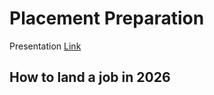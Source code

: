 # Placement Preparation

Presentation [Link](https://www.canva.com/design/DAGeZvRx738/yxsmxivUqPX0MebbbOPJxA/view?utm_content=DAGeZvRx738&utm_campaign=designshare&utm_medium=link2&utm_source=uniquelinks&utlId=h97964bc1f0)

## How to land a job in 2026
